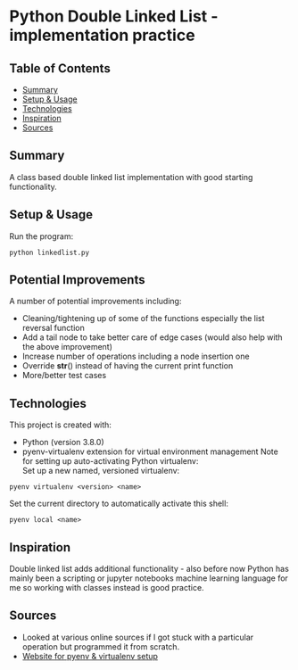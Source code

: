 # Python Double Linked List - implementation practice

## Table of Contents
* [Summary](#summary)
* [Setup & Usage](#setup-&-usage)
* [Technologies](#technologies)
* [Inspiration](#inspiration)
* [Sources](#sources)

## Summary
A class based double linked list implementation with good starting functionality.

## Setup & Usage
Run the program:
```
python linkedlist.py
```

## Potential Improvements
A number of potential improvements including:
* Cleaning/tightening up of some of the functions especially the list reversal function
* Add a tail node to take better care of edge cases (would also help with the above improvement)
* Increase number of operations including a node insertion one
* Override __str__() instead of having the current print function
* More/better test cases

## Technologies
This project is created with:
* Python (version 3.8.0)
* pyenv-virtualenv extension for virtual environment management
Note for setting up auto-activating Python virtualenv:\
Set up a new named, versioned virtualenv:
```
pyenv virtualenv <version> <name>
```
Set the current directory to automatically activate this shell:
```
pyenv local <name>
```

## Inspiration
Double linked list adds additional functionality - also before now Python has mainly been a scripting or jupyter notebooks machine learning language for me so working with classes instead is good practice.

## Sources
 * Looked at various online sources if I got stuck with a particular operation but programmed it from scratch.
* [Website for pyenv & virtualenv setup](https://towardsdatascience.com/managing-virtual-environment-with-pyenv-ae6f3fb835f8)
